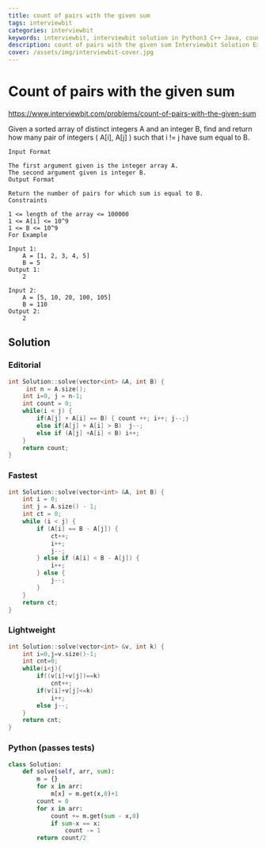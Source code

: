 ```yaml
---
title: count of pairs with the given sum
tags: interviewbit
categories: interviewbit
keywords: interviewbit, interviewbit solution in Python3 C++ Java, count of pairs with the given sum solution
description: count of pairs with the given sum Interviewbit Solution Explained
cover: /assets/img/interviewbit-cover.jpg
---
```


# Count of pairs with the given sum

https://www.interviewbit.com/problems/count-of-pairs-with-the-given-sum


Given a sorted array of distinct integers A and an integer B, 
find and return how many pair of integers ( A[i], A[j] ) such that i != j have sum equal to B.
```
Input Format

The first argument given is the integer array A.
The second argument given is integer B.
Output Format

Return the number of pairs for which sum is equal to B.
Constraints

1 <= length of the array <= 100000
1 <= A[i] <= 10^9 
1 <= B <= 10^9
For Example

Input 1:
    A = [1, 2, 3, 4, 5]
    B = 5
Output 1:
    2

Input 2:
    A = [5, 10, 20, 100, 105]
    B = 110
Output 2:
    2
```

## Solution

### Editorial
```cpp
int Solution::solve(vector<int> &A, int B) {
     int n = A.size();
    int i=0, j = n-1;
    int count = 0;
    while(i < j) {
        if(A[j] + A[i] == B) { count ++; i++; j--;}
        else if(A[j] + A[i] > B)  j--;
        else if (A[j] +A[i] < B) i++;
    }
    return count;
}
```
### Fastest
```cpp
int Solution::solve(vector<int> &A, int B) {
    int i = 0;
    int j = A.size() - 1;
    int ct = 0;
    while (i < j) {
        if (A[i] == B - A[j]) {
            ct++;
            i++;
            j--;
        } else if (A[i] < B - A[j]) {
            i++;
        } else {
            j--;
        }
    }
    return ct;
}

```

### Lightweight
```cpp
int Solution::solve(vector<int> &v, int k) {
    int i=0,j=v.size()-1;
    int cnt=0;
    while(i<j){
        if((v[i]+v[j])==k)
            cnt++;
        if(v[i]+v[j]<=k)
            i++;
        else j--;
    }
    return cnt;
}
```

### Python (passes tests)
```python
class Solution:
    def solve(self, arr, sum):
        m = {}
        for x in arr:
            m[x] = m.get(x,0)+1
        count = 0
        for x in arr:
            count += m.get(sum - x,0)
            if sum-x == x:
                count -= 1
        return count/2
```
